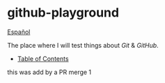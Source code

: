# github-playground

[Español](README.es.md)

The place where I will test things about _Git_ & _GitHub_.

- [Table of Contents](TableOfContents.md)

this was add by a PR merge 1